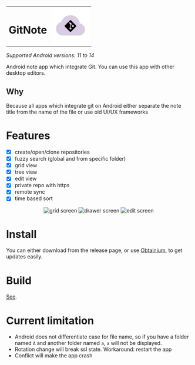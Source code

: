 <table cellpadding="0">
  <tr>
    <td><h1>GitNote</h1></td>
    <td><img src="assets/gitnote_icon.svg" alt="app icon" width="100px" /></td>
  </tr>
</table>

_Supported Android versions: 11 to 14_

Android note app which integrate Git. You can use this app with other desktop editors.

## Why

Because all apps which integrate git on Android either separate the note title from the name of the file or use old UI/UX frameworks

# Features

- [x] create/open/clone repositories
- [x] fuzzy search (global and from specific folder)
- [x] grid view
- [x] tree view
- [x] edit view
- [x] private repo with https
- [x] remote sync
- [x] time based sort

<p  style="text-align: center;">
  <img src="https://media.githubusercontent.com/media/wiiznokes/gitnote/master/assets/grid.png" width="32%"  alt="grid screen"/>
  <img src="https://media.githubusercontent.com/media/wiiznokes/gitnote/master/assets/drawer.png" width="32%"  alt="drawer screen"/> 
  <img src="https://media.githubusercontent.com/media/wiiznokes/gitnote/master/assets/edit.png" width="32%"  alt="edit screen"/>
</p>

# Install

You can either download from the release page, or use [Obtainium](https://github.com/ImranR98/Obtainium), to get updates easily.

# Build

[See](./BUILD.md).

# Current limitation

- Android does not differentiate case for file name, so if you have a folder named `A` and another folder named `a`, `a` will not be displayed.
- Rotation change will break ssl state. Workaround: restart the app
- Conflict will make the app crash
